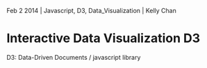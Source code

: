 Feb 2 2014 | Javascript, D3, Data_Visualization | Kelly Chan
# Interactive Data Visualization D3

D3: Data-Driven Documents / javascript library
